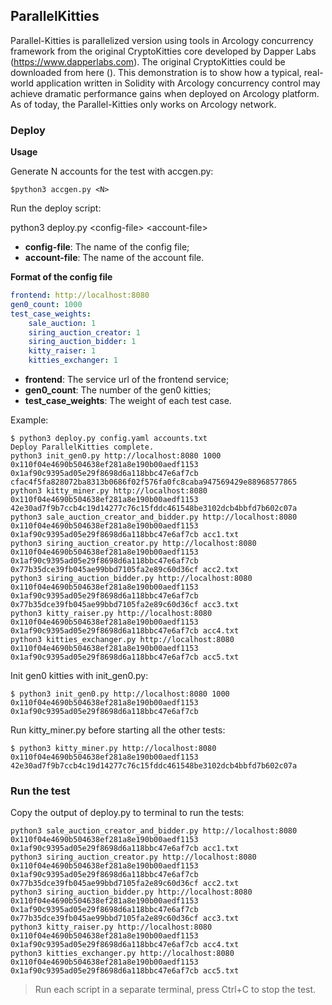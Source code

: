 ## ParallelKitties
Parallel-Kitties is parallelized version using tools in Arcology concurrency framework from the original CryptoKitties core developed by  Dapper Labs (https://www.dapperlabs.com).  The original CryptoKitties could be downloaded from here (). This demonstration is to show how a typical, real-world application written in Solidity with Arcology concurrency control may achieve dramatic performance gains when deployed on Arcology platform.  As of today, the Parallel-Kitties only works on Arcology network. 

### Deploy

**Usage**

Generate N accounts for the test with accgen.py:

```shell
$python3 accgen.py <N>
```

Run the deploy script:

python3 deploy.py \<config-file> \<account-file>

* **config-file**: The name of the config file;
* **account-file**: The name of the account file.

**Format of the config file**

```YAML
frontend: http://localhost:8080
gen0_count: 1000
test_case_weights:
    sale_auction: 1
    siring_auction_creator: 1
    siring_auction_bidder: 1
    kitty_raiser: 1
    kitties_exchanger: 1
```

* **frontend**: The service url of the frontend service;
* **gen0_count**: The number of the gen0 kitties;
* **test_case_weights**: The weight of each test case.

Example:

```shell
$ python3 deploy.py config.yaml accounts.txt
Deploy ParallelKitties complete.
python3 init_gen0.py http://localhost:8080 1000 0x110f04e4690b504638ef281a8e190b00aedf1153 0x1af90c9395ad05e29f8698d6a118bbc47e6af7cb cfac4f5fa828072ba8313b0686f02f576fa0fc8caba947569429e88968577865
python3 kitty_miner.py http://localhost:8080 0x110f04e4690b504638ef281a8e190b00aedf1153 42e30ad7f9b7ccb4c19d14277c76c15fddc461548be3102dcb4bbfd7b602c07a
python3 sale_auction_creator_and_bidder.py http://localhost:8080 0x110f04e4690b504638ef281a8e190b00aedf1153 0x1af90c9395ad05e29f8698d6a118bbc47e6af7cb acc1.txt
python3 siring_auction_creator.py http://localhost:8080 0x110f04e4690b504638ef281a8e190b00aedf1153 0x1af90c9395ad05e29f8698d6a118bbc47e6af7cb 0x77b35dce39fb045ae99bbd7105fa2e89c60d36cf acc2.txt
python3 siring_auction_bidder.py http://localhost:8080 0x110f04e4690b504638ef281a8e190b00aedf1153 0x1af90c9395ad05e29f8698d6a118bbc47e6af7cb 0x77b35dce39fb045ae99bbd7105fa2e89c60d36cf acc3.txt
python3 kitty_raiser.py http://localhost:8080 0x110f04e4690b504638ef281a8e190b00aedf1153 0x1af90c9395ad05e29f8698d6a118bbc47e6af7cb acc4.txt
python3 kitties_exchanger.py http://localhost:8080 0x110f04e4690b504638ef281a8e190b00aedf1153 0x1af90c9395ad05e29f8698d6a118bbc47e6af7cb acc5.txt
```

Init gen0 kitties with init_gen0.py:

```shell
$ python3 init_gen0.py http://localhost:8080 1000 0x110f04e4690b504638ef281a8e190b00aedf1153 0x1af90c9395ad05e29f8698d6a118bbc47e6af7cb
```

Run kitty_miner.py before starting all the other tests:

```shell
$ python3 kitty_miner.py http://localhost:8080 0x110f04e4690b504638ef281a8e190b00aedf1153 42e30ad7f9b7ccb4c19d14277c76c15fddc461548be3102dcb4bbfd7b602c07a
```

### Run the test

Copy the output of deploy.py to terminal to run the tests:

```shell
python3 sale_auction_creator_and_bidder.py http://localhost:8080 0x110f04e4690b504638ef281a8e190b00aedf1153 0x1af90c9395ad05e29f8698d6a118bbc47e6af7cb acc1.txt
python3 siring_auction_creator.py http://localhost:8080 0x110f04e4690b504638ef281a8e190b00aedf1153 0x1af90c9395ad05e29f8698d6a118bbc47e6af7cb 0x77b35dce39fb045ae99bbd7105fa2e89c60d36cf acc2.txt
python3 siring_auction_bidder.py http://localhost:8080 0x110f04e4690b504638ef281a8e190b00aedf1153 0x1af90c9395ad05e29f8698d6a118bbc47e6af7cb 0x77b35dce39fb045ae99bbd7105fa2e89c60d36cf acc3.txt
python3 kitty_raiser.py http://localhost:8080 0x110f04e4690b504638ef281a8e190b00aedf1153 0x1af90c9395ad05e29f8698d6a118bbc47e6af7cb acc4.txt
python3 kitties_exchanger.py http://localhost:8080 0x110f04e4690b504638ef281a8e190b00aedf1153 0x1af90c9395ad05e29f8698d6a118bbc47e6af7cb acc5.txt
```

> Run each script in a separate terminal, press Ctrl+C to stop the test.
